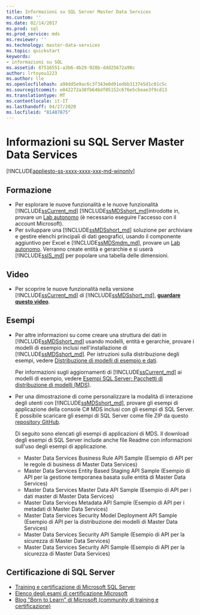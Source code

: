 ```yaml
---
title: Informazioni su SQL Server Master Data Services
ms.custom: ''
ms.date: 02/14/2017
ms.prod: sql
ms.prod_service: mds
ms.reviewer: ''
ms.technology: master-data-services
ms.topic: quickstart
keywords:
- informazioni su SQL
ms.assetid: 87516551-a3b6-4b29-928b-ddd25672a98c
author: lrtoyou1223
ms.author: lle
ms.openlocfilehash: a98dd5e9ac6c3f343e0d91edbb3137e5d1c01c5c
ms.sourcegitcommit: e042272a38fb646df05152c676e5cbeae3f9cd13
ms.translationtype: MT
ms.contentlocale: it-IT
ms.lasthandoff: 04/27/2020
ms.locfileid: "81487875"
---
```

# <a name="learn-sql-server-master-data-services"></a>Informazioni su SQL Server Master Data Services

[!INCLUDE[appliesto-ss-xxxx-xxxx-xxx-md-winonly](../includes/appliesto-ss-xxxx-xxxx-xxx-md-winonly.md)]

  
  
## <a name="training"></a>Formazione  
* Per esplorare le nuove funzionalità e le nuove funzionalità [!INCLUDE[ssCurrent_md](../includes/sscurrent-md.md)] [!INCLUDE[ssMDSshort_md](../includes/ssmdsshort-md.md)]introdotte in, provare un [Lab autonomo](https://www.microsoft.com/handsonlabs/selfpacedlabs) (è necessario eseguire l'accesso con il account Microsoft).  
* Per sviluppare una [!INCLUDE[ssMDSshort_md](../includes/ssmdsshort-md.md)] soluzione per archiviare e gestire elenchi principali di dati geografici, usando il componente aggiuntivo per Excel e [!INCLUDE[ssMDSmdm_md](../includes/ssmdsmdm-md.md)], provare un [Lab autonomo](https://www.microsoft.com/handsonlabs/selfpacedlabs). Verranno create entità e gerarchie e si userà [!INCLUDE[ssIS_md](../includes/ssis-md.md)] per popolare una tabella delle dimensioni.  
  
## <a name="videos"></a>Video  
* Per scoprire le nuove funzionalità nella versione [!INCLUDE[ssCurrent_md](../includes/sscurrent-md.md)] di [!INCLUDE[ssMDSshort_md](../includes/ssmdsshort-md.md)], [**guardare questo video**](https://www.youtube.com/watch?v=cKA72FpOVxI).  
  
## <a name="samples"></a>Esempi  
* Per altre informazioni su come creare una struttura dei dati in [!INCLUDE[ssMDSshort_md](../includes/ssmdsshort-md.md)] usando modelli, entità e gerarchie, provare i modelli di esempio inclusi nell'installazione di [!INCLUDE[ssMDSshort_md](../includes/ssmdsshort-md.md)]. Per istruzioni sulla distribuzione degli esempi, vedere [Distribuzione di modelli di esempio e dati](../master-data-services/master-data-services-installation-and-configuration.md#deploySample).   
  
    Per informazioni sugli aggiornamenti di [!INCLUDE[ssCurrent_md](../includes/sscurrent-md.md)] ai modelli di esempio, vedere [Esempi SQL Server: Pacchetti di distribuzione di modelli (MDS)](../master-data-services/sql-server-samples-model-deployment-packages-mds.md).  
  
* Per una dimostrazione di come personalizzare la modalità di interazione degli utenti con [!INCLUDE[ssMDSshort_md](../includes/ssmdsshort-md.md)], provare gli esempi di applicazione della console C# MDS inclusi con gli esempi di SQL Server. È possibile scaricare gli esempi di SQL Server come file ZIP da questo [repository GitHub](https://github.com/Microsoft/sql-server-samples).  
  
    Di seguito sono elencati gli esempi di applicazioni di MDS. Il download degli esempi di SQL Server include anche file Readme con informazioni sull'uso degli esempi di applicazione.  
    * Master Data Services Business Rule API Sample (Esempio di API per le regole di business di Master Data Services)  
    * Master Data Services Entity Based Staging API Sample (Esempio di API per la gestione temporanea basata sulle entità di Master Data Services)  
    * Master Data Services Master Data API Sample (Esempio di API per i dati master di Master Data Services)  
    * Master Data Services Metadata API Sample (Esempio di API per i metadati di Master Data Services)  
    * Master Data Services Security Model Deployment API Sample (Esempio di API per la distribuzione dei modelli di Master Data Services)  
    * Master Data Services Security API Sample (Esempio di API per la sicurezza di Master Data Services)  
    * Master Data Services Security API Sample (Esempio di API per la sicurezza di Master Data Services)  
  
## <a name="sql-server-certification"></a>Certificazione di SQL Server  
* [Training e certificazione di Microsoft SQL Server](https://www.microsoft.com/learning/sql-training.aspx)  
* [Elenco degli esami di certificazione Microsoft](https://www.microsoft.com/learning/exam-list.aspx)  
* [Blog "Born to Learn" di Microsoft (community di training e certificazione)](https://microsoft.com/learning/community.aspx)  
  
  
  
  
  
  


